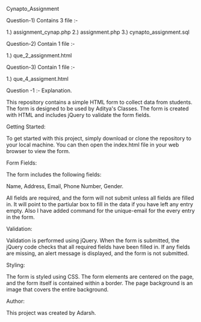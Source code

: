 Cynapto_Assignment

Question-1) Contains 3 file :-

1.) assignment_cynap.php  2.) assignment.php  3.) cynapto_assignment.sql

Question-2) Contain 1 file :-

1.) que_2_assignment.html

Question-3) Contain 1 file :-

1.) que_4_assigment.html



Question -1 :- Explanation.

This repository contains a simple HTML form to collect data from students. The form is designed to be used by Aditya's Classes. The form is created with HTML and includes jQuery to validate the form fields.

Getting Started:

To get started with this project, simply download or clone the repository to your local machine. You can then open the index.html file in your web browser to view the form.

Form Fields:

The form includes the following fields:

Name,
 Address,
 Email,
 Phone Number,
 Gender.

All fields are required, and the form will not submit unless all fields are filled in.
It will point to the partiular box to fill in the data if you have left any entry empty.
Also I have added command for the unique-email for the every entry in the form.

Validation:

Validation is performed using jQuery. When the form is submitted, the jQuery code checks that all required fields have been filled in. If any fields are missing, an alert message is displayed, and the form is not submitted.

Styling:

The form is styled using CSS. The form elements are centered on the page, and the form itself is contained within a border. The page background is an image that covers the entire background.


Author:

This project was created by Adarsh.

